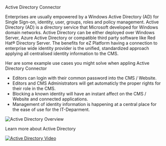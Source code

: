 Active Directory Connector

Enterprises are usually empowered by a Windows Active Directory (AD) for Single Sign-on, identity, user, groups, roles and policy management. Active Directory (AD) is a directory service that Microsoft developed for Windows domain networks. Active Directory can be either deployed over Windows Server, Azure Active Directory or compatible third party software like Red Hat® Directory Server. The benefits for eZ Platform having a connection to enterprise wide identity provider is the unified, standardized approach applying all centralised identity information to the CMS. 

Her are some example use cases you might solve when appling Active Directory Connector

*  Editors can login with their common password into the CMS / Website.
*  Editors and CMS Administrators will get automaticly the proper rights for their role in the CMS.
*  Blocking a known identity will have an instant affect on the CMS / Website and connected applications.
*  Management of identity information is happening at a central place for the ease of use for the IT-Deparment.  

![Active Directory Overview](https://docs.microsoft.com/de-de/azure/active-directory/media/active-directory-whatis/azure_active_directory.png)

Learn more about Active Directory

[![Active Directory Video](https://img.youtube.com/vi/RPzcxdiyVCM/0.jpg)](https://www.youtube.com/watch?v=RPzcxdiyVCM)